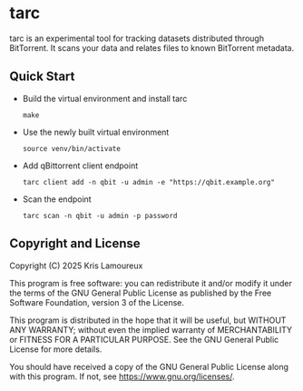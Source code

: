 # tarc

tarc is an experimental tool for tracking datasets distributed through
BitTorrent. It scans your data and relates files to known BitTorrent
metadata.

## Quick Start

- Build the virtual environment and install tarc
  ```
  make
  ```
- Use the newly built virtual environment
  ```
  source venv/bin/activate
  ```
- Add qBittorrent client endpoint
  ```
  tarc client add -n qbit -u admin -e "https://qbit.example.org"
  ```
- Scan the endpoint
  ```
  tarc scan -n qbit -u admin -p password
  ```

## Copyright and License

Copyright (C) 2025 Kris Lamoureux

This program is free software: you can redistribute it and/or modify it under
the terms of the GNU General Public License as published by the Free Software
Foundation, version 3 of the License.

This program is distributed in the hope that it will be useful, but WITHOUT ANY
WARRANTY; without even the implied warranty of MERCHANTABILITY or FITNESS FOR A
PARTICULAR PURPOSE. See the GNU General Public License for more details.

You should have received a copy of the GNU General Public License along with
this program. If not, see <https://www.gnu.org/licenses/>.
